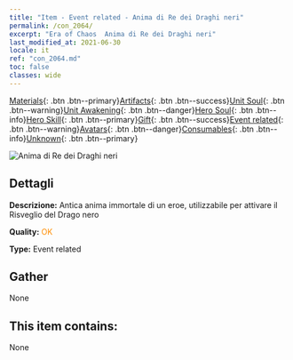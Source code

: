 ```yaml
---
title: "Item - Event related - Anima di Re dei Draghi neri"
permalink: /con_2064/
excerpt: "Era of Chaos  Anima di Re dei Draghi neri"
last_modified_at: 2021-06-30
locale: it
ref: "con_2064.md"
toc: false
classes: wide
---
```

 [Materials](/ItemsIT/){: .btn .btn--primary}[Artifacts](/ItemsIT/Artifacts/){: .btn .btn--success}[Unit Soul](/ItemsIT/UnitSoul/){: .btn .btn--warning}[Unit Awakening](/ItemsIT/UnitAwakening/){: .btn .btn--danger}[Hero Soul](/ItemsIT/HeroSoul/){: .btn .btn--info}[Hero Skill](/ItemsIT/HeroSkill/){: .btn .btn--primary}[Gift](/ItemsIT/Gift/){: .btn .btn--success}[Event related](/ItemsIT/Events/){: .btn .btn--warning}[Avatars](/ItemsIT/Avatars/){: .btn .btn--danger}[Consumables](/ItemsIT/Consumables/){: .btn .btn--info}[Unknown](/ItemsIT/Unknown/){: .btn .btn--primary}

 ![Anima di Re dei Draghi neri](/images/t/juexing_707.png)

## Dettagli
 **Descrizione:** Antica anima immortale di un eroe, utilizzabile per attivare il Risveglio del Drago nero

 **Quality:** <span style="color: #FF8C00">OK</span>

 **Type:** Event related

## Gather

  None

## This item contains:

  None

